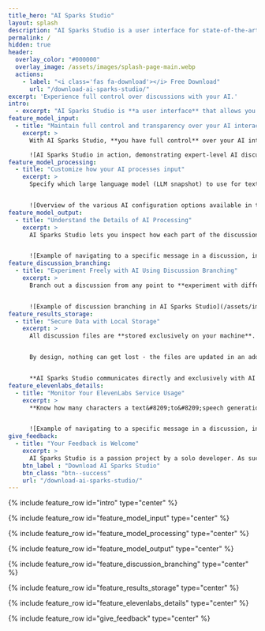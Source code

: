 ```yaml
---
title_hero: "AI Sparks Studio"
layout: splash
description: "AI Sparks Studio is a user interface for state-of-the-art AI models. Engage in expert discussions with AI models like OpenAI's ChatGPT or GPT-4, convert speech to text using the Whisper model, and transform discussions into lifelike speech audio with the ElevenLabs service."
permalink: /
hidden: true
header:
  overlay_color: "#000000"
  overlay_image: /assets/images/splash-page-main.webp
  actions:
    - label: "<i class='fas fa-download'></i> Free Download"
      url: "/download-ai-sparks-studio/"
excerpt: 'Experience full control over discussions with your AI.'
intro: 
  - excerpt: "AI Sparks Studio is **a user interface** that allows you to **efficiently utilize your own API access** to state&#8209;of&#8209;the&#8209;art AI models.<br/><br/>Engage in expert discussions with AI models like **OpenAI's ChatGPT or GPT&#8209;4**, have your speech converted to text using the capable **Whisper** model, and transform discussions into lifelike speech audio with the **ElevenLabs** service.<br/><br/>"
feature_model_input:
  - title: "Maintain full control and transparency over your AI interactions"
    excerpt: > 
      With AI Sparks Studio, **you have full control** over your AI interactions. Every time you hit the Generate button, the AI reads the entire discussion and generates an appropriate response. This process is **fully transparent** - your discussion and the generated response remain unchanged. **You're in charge** of managing the model's context memory limitation, with clear insight into its usage, limit, and the estimated cost of generation.

      ![AI Sparks Studio in action, demonstrating expert-level AI discussion](/assets/images/ExampleDiscussion.webp)
feature_model_processing:
  - title: "Customize how your AI processes input"
    excerpt: > 
      Specify which large language model (LLM snapshot) to use for text generation and control every parameter the API provides. Gain more control over the parameters than with OpenAI Playground, as this UI adheres strictly to the official API specification.


      ![Overview of the various AI configuration options available in the application's settings](/assets/images/SettingsOverview.webp)
feature_model_output:
  - title: "Understand the Details of AI Processing"
    excerpt: > 
      AI Sparks Studio lets you inspect how each part of the discussion was created, the LLM snapshot used, and the parameter values. You can also assess the impact on the model's context memory and the estimated cost of text generation.


      ![Example of navigating to a specific message in a discussion, invoking a UI panel of message-related functionalities, and showing the message details dialog.](/assets/images/MessageDetailsExample.webp)      
feature_discussion_branching:
  - title: "Experiment Freely with AI Using Discussion Branching"
    excerpt: > 
      Branch out a discussion from any point to **experiment with different AI models or settings**. Rewrite the discussion without losing previous texts and **partially circumvent the context memory limitation** of an AI model. It's easy to notice, inspect, and navigate through any existing discussion branching.


      ![Example of discussion branching in AI Sparks Studio](/assets/images/DiscussionBranchingExample.webp)          
feature_results_storage:
  - title: "Secure Data with Local Storage"
    excerpt: > 
      All discussion files are **stored exclusively on your machine**. AI Sparks Studio makes it easy to find these files and change the storage location.


      By design, nothing can get lost - the files are updated in an additive manner, ensuring that **no text can be deleted or corrupted**. Furthermore, the files use the standard JSON format, making them easy to inspect with any text editor. 


      **AI Sparks Studio communicates directly and exclusively with AI services for which API keys are provided**, upon request. It sends a request to the pre-authorized AI service, receives a response, and stores it locally on your machine. **The configured API keys are also stored exclusively on your machine**, within the application’s configuration JSON file, easily located via the Settings dialog.
feature_elevenlabs_details:
  - title: "Monitor Your ElevenLabs Service Usage"
    excerpt: > 
      **Know how many characters a text&#8209;to&#8209;speech generation will use from your ElevenLabs monthly quota before issuing the request**. Avoid unnecessary regeneration with automatic speech audio caching. The generated audio files are stored locally in a folder adjacent to their respective discussion file.


      ![Example of navigating to a specific message in a discussion, invoking a UI panel of message-related functionalities, and showing the text-to-speech details.](/assets/images/TTS_tooltip_example.webp)        
give_feedback:
  - title: "Your Feedback is Welcome"
    excerpt: > 
      AI Sparks Studio is a passion project by a solo developer. As such, it might lack certain features or extensive testing. Your feedback is always welcome at <span id="email"></span>
    btn_label : "Download AI Sparks Studio"
    btn_class: "btn--success"
    url: "/download-ai-sparks-studio/"    
---
```


{% include feature_row id="intro" type="center" %}

{% include feature_row id="feature_model_input" type="center" %}

{% include feature_row id="feature_model_processing" type="center" %}

{% include feature_row id="feature_model_output" type="center" %}

{% include feature_row id="feature_discussion_branching" type="center" %}

{% include feature_row id="feature_results_storage" type="center" %}

{% include feature_row id="feature_elevenlabs_details" type="center" %}

{% include feature_row id="give_feedback" type="center" %}

<script>
window.onload = function() {
    var user = 'ai';
    var domain = 'aisparksstudio';
    var element = document.getElementById('email');
    element.innerHTML = '<a href="mailto:' + user + '@' + domain + '.com">' + user + '@' + domain + '.com</a>';
};
</script>